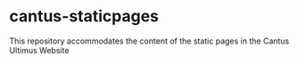 # cantus-staticpages
This repository accommodates the content of the static pages in the Cantus Ultimus Website
